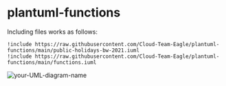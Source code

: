 # plantuml-functions


Including files works as follows:

```
!include https://raw.githubusercontent.com/Cloud-Team-Eagle/plantuml-functions/main/public-holidays-bw-2021.iuml 
!include https://raw.githubusercontent.com/Cloud-Team-Eagle/plantuml-functions/main/functions.iuml
```


![your-UML-diagram-name](http://www.plantuml.com/plantuml/proxy?cache=no&src=https://raw.githubusercontent.com/Cloud-Team-Eagle/plantuml-functions/main/demo.iuml)





